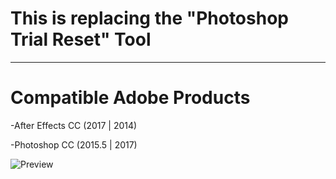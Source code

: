 # This is replacing the "Photoshop Trial Reset" Tool
___
# Compatible Adobe Products
-After Effects CC (2017 | 2014)

-Photoshop CC (2015.5 | 2017)

![Preview](http://i.imgur.com/4xqeA1v.png)
